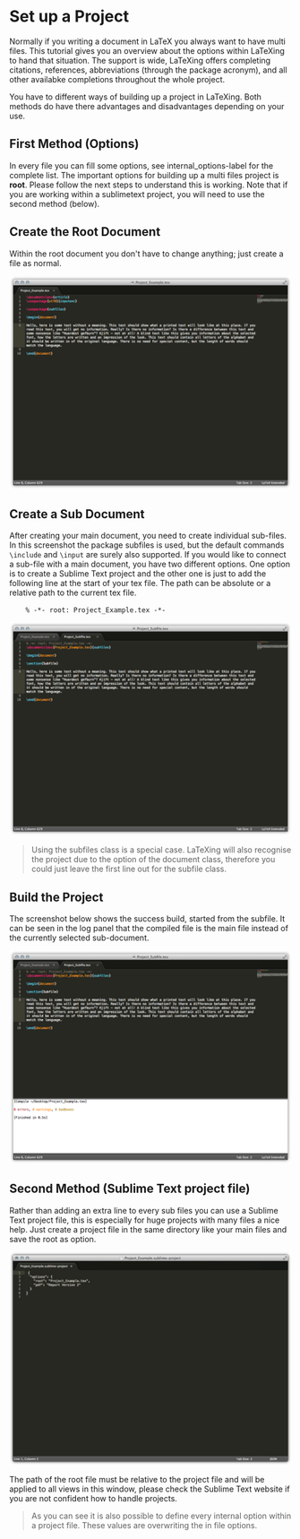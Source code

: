 # Set up a Project

Normally if you writing a document in LaTeX you always want to have multi
files. This tutorial gives you an overview about the options within LaTeXing
to hand that situation. The support is wide, LaTeXing offers completing
citations, references, abbreviations (through the package acronym), and all
other availabke completions throughout the whole project.

You have to different ways of building up a project in LaTeXing. Both methods
do have there advantages and disadvantages depending on your use.

## First Method (Options)

In every file you can fill some options, see internal\_options-label for the
complete list. The important options for building up a multi files project is
**root**. Please follow the next steps to understand this is working. Note that 
if you are working within a sublimetext project, you will need to use the second method (below).

Create the Root Document
------------------------

Within the root document you don't have to change anything; just create a file
as normal.

![](images/project_1.jpg)

Create a Sub Document
---------------------

After creating your main document, you need to create individual sub-files. In
this screenshot the package subfiles is used, but the default commands
`\include` and `\input` are surely also supported. If you would like to
connect a sub-file with a main document, you have two different options. One
option is to create a Sublime Text project and the other one is just to add
the following line at the start of your tex file. The path can be absolute or
a relative path to the current tex file.

		% -*- root: Project_Example.tex -*-

![](images/project_2.jpg)

> Using the subfiles class is a special case. LaTeXing will also recognise the
> project due to the option of the document class, therefore you could just
> leave the first line out for the subfile class.

Build the Project
-----------------

The screenshot below shows the success build, started from the subfile. It can
be seen in the log panel that the compiled file is the main file instead of
the currently selected sub-document.

![](images/project_3.jpg)

## Second Method (Sublime Text project file)

Rather than adding an extra line to every sub files you can use a Sublime Text
project file, this is especially for huge projects with many files a nice
help. Just create a project file in the same directory like your main files
and save the root as option.

![](images/project_4.jpg)

The path of the root file must be relative to the project file and will be
applied to all views in this window, please check the Sublime Text website if
you are not confident how to handle projects.

> As you can see it is also possible to define every internal option within a
> project file. These values are overwriting the in file options.
